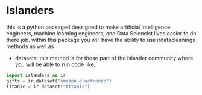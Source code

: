 # Islanders
this is a python packaged dessigned to make artificial Intelligence engineers, machine learning engineers, and Data 
Sciencist lives easier to do there job. within this package you will have the ability to use irdatacleanings  methods as well as

- datasets: this method is for those part of the islander community where you will be able to run code like,
```python
import islanders as ir
gifts = ir.dataset("amazon electronic")
titanic = ir.dataset("titanic")
```